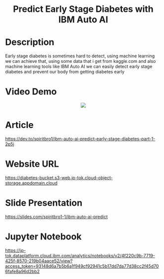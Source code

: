 <center><h1>Predict Early Stage Diabetes with IBM Auto AI</h1></center>

# Description
Early stage diabetes is sometimes hard to detect, using machine learning we can achieve that, using some data that i get from kaggle.com and also machine learning tools like IBM Auto AI we can easily detect early stage diabetes and prevent our body from getting diabetes early

# Video Demo

<center><a href="https://www.youtube.com/watch?v=OJ8F52k2OW8"><img src="https://img.youtube.com/vi/OJ8F52k2OW8/0.jpg" /></a></center>

# Article

https://dev.to/spiritbro1/ibm-auto-ai-predict-early-stage-diabetes-part-1-2p5j

# Website URL

https://diabetes-bucket.s3-web.jp-tok.cloud-object-storage.appdomain.cloud

# Slide Presentation

https://slides.com/spiritbro1-1/ibm-auto-ai-predict

# Jupyter Notebook

https://jp-tok.dataplatform.cloud.ibm.com/analytics/notebooks/v2/4f220c9b-7719-425f-8570-219b04aace52/view?access_token=93148d6a7b5b6a1f949cf92941c5b17dd7da77d38cc2f45d706fafe8a96d2bb2

